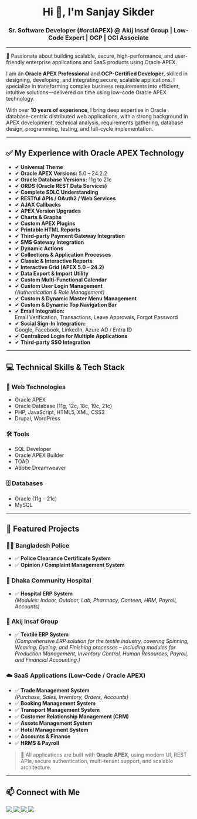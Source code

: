 <h1 align="center">Hi 👋, I'm Sanjay Sikder</h1>
<h3 align="center">Sr. Software Developer (#orclAPEX) @ Akij Insaf Group | Low-Code Expert | OCP | OCI Associate</h3>

---

🌟 Passionate about building scalable, secure, high-performance, and user-friendly enterprise applications and SaaS products using Oracle APEX.

I am an **Oracle APEX Professional** and **OCP-Certified Developer**, skilled in designing, developing, and integrating secure, scalable applications. I specialize in transforming complex business requirements into efficient, intuitive solutions—delivered on time using low-code Oracle APEX technology.

With over **10 years of experience**, I bring deep expertise in Oracle database-centric distributed web applications, with a strong background in APEX development, technical analysis, requirements gathering, database design, programming, testing, and full-cycle implementation.

---

## ✅ My Experience with Oracle APEX Technology

- ✔ **Universal Theme**
- ✔ **Oracle APEX Versions:** 5.0 – 24.2.2
- ✔ **Oracle Database Versions:** 11g to 21c
- ✔ **ORDS (Oracle REST Data Services)**
- ✔ **Complete SDLC Understanding**
- ✔ **RESTful APIs / OAuth2 / Web Services**
- ✔ **AJAX Callbacks**
- ✔ **APEX Version Upgrades**
- ✔ **Charts & Graphs**
- ✔ **Custom APEX Plugins**
- ✔ **Printable HTML Reports**
- ✔ **Third-party Payment Gateway Integration**
- ✔ **SMS Gateway Integration**
- ✔ **Dynamic Actions**
- ✔ **Collections & Application Processes**
- ✔ **Classic & Interactive Reports**
- ✔ **Interactive Grid (APEX 5.0 – 24.2)**
- ✔ **Data Export & Import Utility**
- ✔ **Custom Multi-Functional Calendar**
- ✔ **Custom User Login Management**  
  *(Authentication & Role Management)*
- ✔ **Custom & Dynamic Master Menu Management**
- ✔ **Custom & Dynamic Top Navigation Bar**
- ✔ **Email Integration:**  
  Email Verification, Transactions, Leave Approvals, Forgot Password
- ✔ **Social Sign-In Integration:**  
  Google, Facebook, LinkedIn, Azure AD / Entra ID
- ✔ **Centralized Login for Multiple Applications**
- ✔ **Third-party SSO Integration**

---

## 💻 Technical Skills & Tech Stack

### 🔷 Web Technologies
- Oracle APEX
- Oracle Database (11g, 12c, 18c, 19c, 21c)
- PHP, JavaScript, HTML5, XML, CSS3
- Drupal, WordPress

### 🛠️ Tools
- SQL Developer
- Oracle APEX Builder
- TOAD
- Adobe Dreamweaver

### 🗄️ Databases
- Oracle (11g – 21c)
- MySQL

---

## 🚀 Featured Projects

### 👮‍♂️ Bangladesh Police
- ✅ **Police Clearance Certificate System**
- ✅ **Opinion / Complaint Management System**

### 🏥 Dhaka Community Hospital
- ✅ **Hospital ERP System**  
  *(Modules: Indoor, Outdoor, Lab, Pharmacy, Canteen, HRM, Payroll, Accounts)*

### 🧵 Akij Insaf Group
- ✅ **Textile ERP System**  
  *(Comprehensive ERP solution for the textile industry, covering Spinning, Weaving, Dyeing, and Finishing processes – including modules for Production Management, Inventory Control, Human Resources, Payroll, and Financial Accounting.)*

### ☁️ SaaS Applications (Low-Code / Oracle APEX)
- ✅ **Trade Management System**  
  *(Purchase, Sales, Inventory, Orders, Accounts)*
- ✅ **Booking Management System**
- ✅ **Transport Management System**
- ✅ **Customer Relationship Management (CRM)**
- ✅ **Assets Management System**
- ✅ **Hotel Management System**
- ✅ **Accounts & Finance**
- ✅ **HRMS & Payroll**

> 📌 All applications are built with **Oracle APEX**, using modern UI, REST APIs, secure authentication, multi-tenant support, and scalable architecture.

---

## 📫 Connect with Me

<p align="left">
  <a href="https://www.facebook.com/sanzu.sikder" target="_blank">
    <img src="https://img.shields.io/badge/Facebook-1877F2?style=for-the-badge&logo=facebook&logoColor=white"/>
  </a>
  <a href="https://github.com/sanjaysikder" target="_blank">
    <img src="https://img.shields.io/badge/GitHub-181717?style=for-the-badge&logo=github&logoColor=white"/>
  </a>
  <a href="https://www.linkedin.com/in/sanjay-sikder/" target="_blank">
    <img src="https://img.shields.io/badge/LinkedIn-0A66C2?style=for-the-badge&logo=linkedin&logoColor=white"/>
  </a>
  <a href="https://x.com/sanzusikder" target="_blank">
    <img src="https://img.shields.io/badge/Twitter-1DA1F2?style=for-the-badge&logo=twitter&logoColor=white"/>
  </a>
</p>
